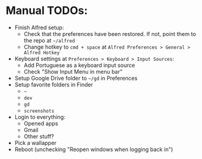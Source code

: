 # Manual TODOs:

* Finish Alfred setup:
    * Check that the preferences have been restored. If not, point them to the repo at `~/alfred`
    * Change hotkey to `cmd + space` at `Alfred Preferences > General > Alfred Hotkey`
* Keyboard settings at `Preferences > Keyboard > Input Sources`:
    * Add Portuguese as a keyboard input source 
    * Check "Show Input Menu in menu bar"
* Setup Google Drive folder to `~/gd` in Preferences
* Setup favorite folders in Finder
    * `~`
    * `dev`
    * `gd`
    * `screenshots`
* Login to everything:
    * Opened apps
    * Gmail
    * Other stuff?
* Pick a wallapper
* Reboot (unchecking "Reopen windows when logging back in")
